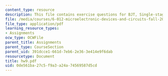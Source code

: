 ```yaml
---
content_type: resource
description: This file contains exercise questions for BJT, Single-stage amplifiers.
file: /media/courses/6-012-microelectronic-devices-and-circuits-fall-2005/0de561ba27c5f9a3a24a74569587d5cd_hw9.pdf
file_type: application/pdf
learning_resource_types:
- Assignments
ocw_type: OCWFile
parent_title: Assignments
parent_type: CourseSection
parent_uid: 391dcce1-661d-7eb6-2e36-3e414e9f6dab
resourcetype: Document
title: hw9.pdf
uid: 0de561ba-27c5-f9a3-a24a-74569587d5cd
---
```

